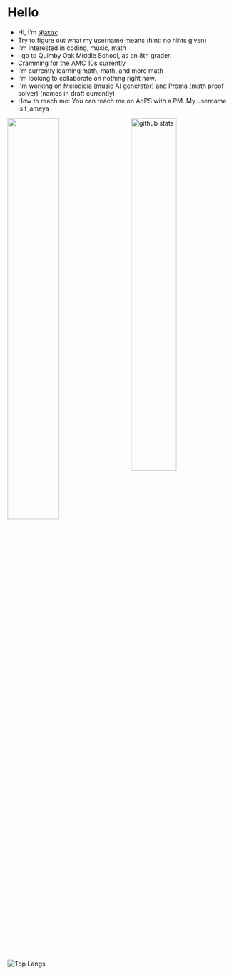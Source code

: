 
<h1>Hello</h1>


- Hi, I’m <b style="font-family:serif;"><a href="https://github.com/axizc/">@axizc</a></b> <br />
- Try to figure out what my username means (hint: no hints given) <br />
- I’m interested in coding, music, math <br />
- I go to Quimby Oak Middle School, as an 8th grader.<br/>
- Cramming for the AMC 10s currently
-  I’m currently learning math, math, and more math <br />
- I’m looking to collaborate on nothing right now. <br />
- I'm working on Melodicia (music AI generator) and Proma (math proof solver) (names in draft currently)<br/>
- How to reach me: You can reach me on AoPS with a PM. My username is t_ameya  <br />


<img src="https://github-readme-stats.vercel.app/api?username=axizc&show_icons=true&theme=gotham" alt="github stats" width="45%" align="right"/>


<img src="https://github-readme-streak-stats.herokuapp.com/?user=axizc&theme=dark" width="48%" >

 ![Top Langs](https://github-readme-stats.vercel.app/api/top-langs/?username=axizc&layout=compact)

<!---
axizc/axizc is a ✨ special ✨ repository because its `README.md` (this file) appears on your GitHub profile.
You can click the Preview link to take a look at your changes.
--->
</body>
